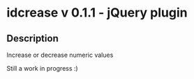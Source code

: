 idcrease v 0.1.1 - jQuery plugin
==================================================

Description
--------------------------------------
Increase or decrease numeric values

Still a work in progress :)